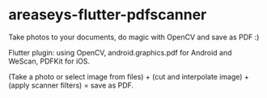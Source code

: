 # areaseys-flutter-pdfscanner

Take photos to your documents, do magic with OpenCV and save as PDF :)


Flutter plugin: using OpenCV, android.graphics.pdf for Android and WeScan, PDFKit for iOS.

  (Take a photo or select image from files)
    +
  (cut and interpolate image)
    +
  (apply scanner filters)
    =
  save as PDF.
